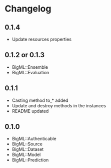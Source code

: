 # Changelog

## 0.1.4
- Update resources properties

## 0.1.2 or 0.1.3
- BigML::Ensemble
- BigML::Evaluation

## 0.1.1
- Casting method to_* added
- Update and destroy methods in the instances
- README updated

## 0.1.0
- BigML::Authenticable
- BigML::Source
- BigML::Dataset
- BigML::Model
- BigML::Prediction

